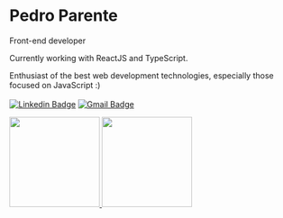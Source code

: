 
# Pedro Parente

Front-end developer

Currently working with ReactJS and TypeScript.

Enthusiast of the best web development technologies, especially those focused on JavaScript :)
<br><br>
[![Linkedin Badge](https://img.shields.io/badge/-Pedro%20Parente-00875f?style=flat-square&logo=Linkedin&color=blue&link=https://www.linkedin.com/in/pedro-parente-689320216/)](https://www.linkedin.com/in/pedro-parente-689320216/) 
[![Gmail Badge](https://img.shields.io/badge/-pedrofulfaro@gmail.com-00875f?style=flat-square&logo=Gmail&color=blue&logoColor=white&link=mailto:pedrofulfaro@gmail.com)](mailto:pedrofulfaro@gmail.com)

 <div>
  <a href="https://github.com/pedrop07">
  <img height="160em" src="https://github-readme-stats.vercel.app/api?username=pedrop07&show_icons=true&theme=github_dark&include_all_commits=true&count_private=true"/>
  <img height="160em" src="https://github-readme-stats.vercel.app/api/top-langs/?username=pedrop07&layout=compact&langs_count=7&theme=github_dark"/>
</div>
